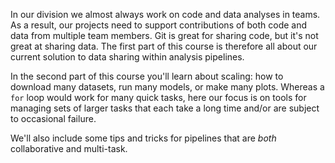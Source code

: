 In our division we almost always work on code and data analyses in teams.
As a result, our projects need to support contributions of both code and data from multiple team members.
Git is great for sharing code, but it's not great at sharing data. The first part of this course is therefore
all about our current solution to data sharing within analysis pipelines.

In the second part of this course you'll learn about scaling: how to download many datasets,
run many models, or make many plots. Whereas a `for` loop would work for many quick tasks,
here our focus is on tools for managing sets of larger tasks that each take a long time and/or
are subject to occasional failure.

We'll also include some tips and tricks for pipelines that are _both_ collaborative and multi-task.
